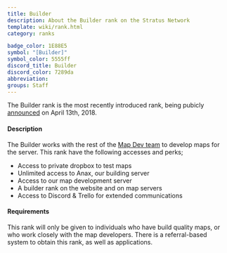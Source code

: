 ```yaml
---
title: Builder
description: About the Builder rank on the Stratus Network
template: wiki/rank.html
category: ranks

badge_color: 1E88E5
symbol: "[Builder]"
symbol_color: 5555ff
discord_title: Builder
discord_color: 7289da
abbreviation: 
groups: Staff
---
```


The Builder rank is the most recently introduced rank, being pubicly [announced](https://stratus.network/forums/topics/5ad1166b306a3700010001a2) on April 13th, 2018.

#### Description

The Builder works with the rest of the [Map Dev team](https://mcresourcepile.github.io/addon-project/wiki/ranks/map_developer) to develop maps for the server. This rank have the following accesses and perks;
- Access to private dropbox to test maps
- Unlimited access to Anax, our building server
- Access to our map development server
- A builder rank on the website and on map servers
- Access to Discord & Trello for extended communications

#### Requirements

This rank will only be given to individuals who have build quality maps, or who work closely with the map developers. There is a referral-based system to obtain this rank, as well as applications.
